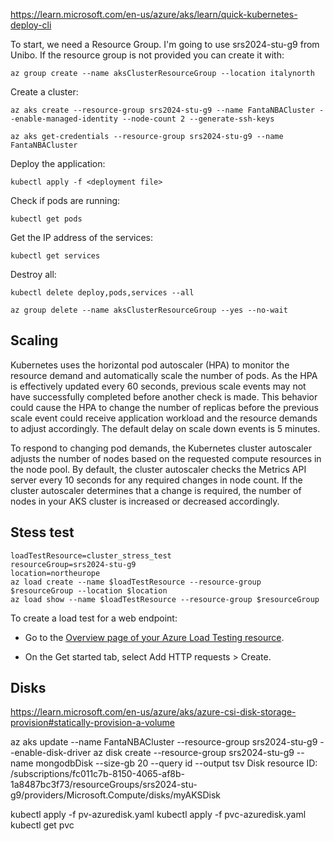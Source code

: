 https://learn.microsoft.com/en-us/azure/aks/learn/quick-kubernetes-deploy-cli

To start, we need a Resource Group. I'm going to use srs2024-stu-g9 from Unibo. If the resource group is not provided you can create it with:
```
az group create --name aksClusterResourceGroup --location italynorth
```

Create a cluster:
```
az aks create --resource-group srs2024-stu-g9 --name FantaNBACluster --enable-managed-identity --node-count 2 --generate-ssh-keys
```
```
az aks get-credentials --resource-group srs2024-stu-g9 --name FantaNBACluster
```

Deploy the application:
```
kubectl apply -f <deployment file>
```

Check if pods are running:
```
kubectl get pods
```

Get the IP address of the services:
```
kubectl get services
```



Destroy all:
```
kubectl delete deploy,pods,services --all
```


```
az group delete --name aksClusterResourceGroup --yes --no-wait
```

## Scaling
Kubernetes uses the horizontal pod autoscaler (HPA) to monitor the resource demand and automatically scale the number of pods. As the HPA is effectively updated every 60 seconds, previous scale events may not have successfully completed before another check is made. This behavior could cause the HPA to change the number of replicas before the previous scale event could receive application workload and the resource demands to adjust accordingly. The default delay on scale down events is 5 minutes.

To respond to changing pod demands, the Kubernetes cluster autoscaler adjusts the number of nodes based on the requested compute resources in the node pool. By default, the cluster autoscaler checks the Metrics API server every 10 seconds for any required changes in node count. If the cluster autoscaler determines that a change is required, the number of nodes in your AKS cluster is increased or decreased accordingly. 

## Stess test
```
loadTestResource=cluster_stress_test
resourceGroup=srs2024-stu-g9
location=northeurope
az load create --name $loadTestResource --resource-group $resourceGroup --location $location
az load show --name $loadTestResource --resource-group $resourceGroup
```
To create a load test for a web endpoint:

- Go to the [Overview page of your Azure Load Testing resource](https://portal.azure.com/#@live.unibo.it/resource/subscriptions/fc011c7b-8150-4065-af8b-1a8487bc3f73/resourceGroups/srs2024-stu-g9/overview).

- On the Get started tab, select Add HTTP requests > Create.


## Disks
https://learn.microsoft.com/en-us/azure/aks/azure-csi-disk-storage-provision#statically-provision-a-volume

az aks update --name FantaNBACluster --resource-group srs2024-stu-g9 --enable-disk-driver
az disk create --resource-group srs2024-stu-g9 --name mongodbDisk --size-gb 20 --query id --output tsv
Disk resource ID: /subscriptions/fc011c7b-8150-4065-af8b-1a8487bc3f73/resourceGroups/srs2024-stu-g9/providers/Microsoft.Compute/disks/myAKSDisk

kubectl apply -f pv-azuredisk.yaml
kubectl apply -f pvc-azuredisk.yaml
kubectl get pvc
